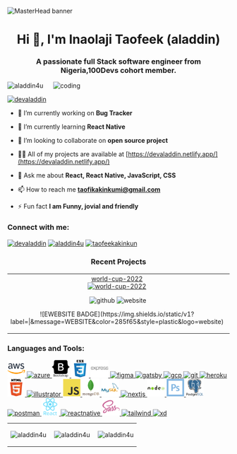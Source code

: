 ![MasterHead banner](https://user-images.githubusercontent.com/101972392/193440137-03618e6d-b421-42c3-bb92-30be7e2abf6d.jpg)
<h1 align="center">Hi 👋, I'm Inaolaji Taofeek (aladdin)</h1>
<h3 align="center">A passionate full Stack software engineer from Nigeria,100Devs cohort member.</h3>
<img align="right" alt="coding" width="400" src="https://c.tenor.com/2uyENRmiUt0AAAAM/coding.gif"/>

<p align="left"> <img src="https://komarev.com/ghpvc/?username=aladdin4u&label=Profile%20views&color=0e75b6&style=flat" alt="aladdin4u" /> </p>

<p align="left"> <a href="https://twitter.com/devaladdin" target="blank"><img src="https://img.shields.io/twitter/follow/devaladdin?logo=twitter&style=for-the-badge" alt="devaladdin" /></a> </p>

- 🔭 I’m currently working on **Bug Tracker**

- 🌱 I’m currently learning **React Native**

- 👯 I’m looking to collaborate on **open source project**

- 👨‍💻 All of my projects are available at [https://devaladdin.netlify.app/](https://devaladdin.netlify.app/)

- 💬 Ask me about **React, React Native, JavaScript, CSS**

- 📫 How to reach me **taofikakinkumi@gmail.com**

- ⚡ Fun fact **I am Funny, jovial and friendly**

<h3 align="left">Connect with me:</h3>
<p align="left">
<a href="https://twitter.com/devaladdin" target="blank"><img align="center" src="https://raw.githubusercontent.com/rahuldkjain/github-profile-readme-generator/master/src/images/icons/Social/twitter.svg" alt="devaladdin" height="30" width="40" /></a>
<a href="https://linkedin.com/in/aladdin4u" target="blank"><img align="center" src="https://raw.githubusercontent.com/rahuldkjain/github-profile-readme-generator/master/src/images/icons/Social/linked-in-alt.svg" alt="aladdin4u" height="30" width="40" /></a>
<a href="https://www.behance.net/taofeekakinkun" target="blank"><img align="center" src="https://raw.githubusercontent.com/rahuldkjain/github-profile-readme-generator/master/src/images/icons/Social/behance.svg" alt="taofeekakinkun" height="30" width="40" /></a>
</p>

<h3 align="center">Recent Projects</h3>
<table role="table">
            <thead>
            </thead>
        <tbody>
            <tr>
              <td align="center">
                    <a target="_blank" href="https://worldcup2022app.netlify.app/">world-cup-2022</a>
        <br />
      <a target="_blank" href="https://worldcup2022app.netlify.app/">
            <img src="https://user-images.githubusercontent.com/101972392/203931456-2138d0b5-b856-42b4-bd9a-3a403d199bbc.gif" width="100%"  alt="world-cup-2022"/>
        </a>
          <p>&nbsp;<img align="center" src="https://img.shields.io/static/v1?label=|&message=REPO&color=285f65&style=plastic&logo=github" alt="github" /> <img align="center" src="https://img.shields.io/static/v1?label=|&message=LIVE&color=285f65&style=plastic&logo=wordpress" alt="website" /></p>
          <p>![EWEBSITE BADGE](https://img.shields.io/static/v1?label=|&message=WEBSITE&color=285f65&style=plastic&logo=website)</p>
                </td>
               <td align="center">
                  <p>&nbsp;<img align="center" src="https://github-readme-streak-stats.herokuapp.com/?user=aladdin4u&show_icons=true&theme=tokyonight" alt="aladdin4u" /></p>
                </td>
            </tr>
            </tbody>
        </table>

<h3 align="left">Languages and Tools:</h3>
<p align="left"> <a href="https://aws.amazon.com" target="_blank" rel="noreferrer"> <img src="https://raw.githubusercontent.com/devicons/devicon/master/icons/amazonwebservices/amazonwebservices-original-wordmark.svg" alt="aws" width="40" height="40"/> </a> <a href="https://azure.microsoft.com/en-in/" target="_blank" rel="noreferrer"> <img src="https://www.vectorlogo.zone/logos/microsoft_azure/microsoft_azure-icon.svg" alt="azure" width="40" height="40"/> </a> <a href="https://getbootstrap.com" target="_blank" rel="noreferrer"> <img src="https://raw.githubusercontent.com/devicons/devicon/master/icons/bootstrap/bootstrap-plain-wordmark.svg" alt="bootstrap" width="40" height="40"/> </a> <a href="https://www.w3schools.com/css/" target="_blank" rel="noreferrer"> <img src="https://raw.githubusercontent.com/devicons/devicon/master/icons/css3/css3-original-wordmark.svg" alt="css3" width="40" height="40"/> </a> <a href="https://expressjs.com" target="_blank" rel="noreferrer"> <img src="https://raw.githubusercontent.com/devicons/devicon/master/icons/express/express-original-wordmark.svg" alt="express" width="40" height="40"/> </a> <a href="https://www.figma.com/" target="_blank" rel="noreferrer"> <img src="https://www.vectorlogo.zone/logos/figma/figma-icon.svg" alt="figma" width="40" height="40"/> </a> <a href="https://www.gatsbyjs.com/" target="_blank" rel="noreferrer"> <img src="https://www.vectorlogo.zone/logos/gatsbyjs/gatsbyjs-icon.svg" alt="gatsby" width="40" height="40"/> </a> <a href="https://cloud.google.com" target="_blank" rel="noreferrer"> <img src="https://www.vectorlogo.zone/logos/google_cloud/google_cloud-icon.svg" alt="gcp" width="40" height="40"/> </a> <a href="https://git-scm.com/" target="_blank" rel="noreferrer"> <img src="https://www.vectorlogo.zone/logos/git-scm/git-scm-icon.svg" alt="git" width="40" height="40"/> </a> <a href="https://heroku.com" target="_blank" rel="noreferrer"> <img src="https://www.vectorlogo.zone/logos/heroku/heroku-icon.svg" alt="heroku" width="40" height="40"/> </a> <a href="https://www.w3.org/html/" target="_blank" rel="noreferrer"> <img src="https://raw.githubusercontent.com/devicons/devicon/master/icons/html5/html5-original-wordmark.svg" alt="html5" width="40" height="40"/> </a> <a href="https://www.adobe.com/in/products/illustrator.html" target="_blank" rel="noreferrer"> <img src="https://www.vectorlogo.zone/logos/adobe_illustrator/adobe_illustrator-icon.svg" alt="illustrator" width="40" height="40"/> </a> <a href="https://developer.mozilla.org/en-US/docs/Web/JavaScript" target="_blank" rel="noreferrer"> <img src="https://raw.githubusercontent.com/devicons/devicon/master/icons/javascript/javascript-original.svg" alt="javascript" width="40" height="40"/> </a> <a href="https://www.mongodb.com/" target="_blank" rel="noreferrer"> <img src="https://raw.githubusercontent.com/devicons/devicon/master/icons/mongodb/mongodb-original-wordmark.svg" alt="mongodb" width="40" height="40"/> </a> <a href="https://www.mysql.com/" target="_blank" rel="noreferrer"> <img src="https://raw.githubusercontent.com/devicons/devicon/master/icons/mysql/mysql-original-wordmark.svg" alt="mysql" width="40" height="40"/> </a> <a href="https://nextjs.org/" target="_blank" rel="noreferrer"> <img src="https://cdn.worldvectorlogo.com/logos/nextjs-2.svg" alt="nextjs" width="40" height="40"/> </a> <a href="https://nodejs.org" target="_blank" rel="noreferrer"> <img src="https://raw.githubusercontent.com/devicons/devicon/master/icons/nodejs/nodejs-original-wordmark.svg" alt="nodejs" width="40" height="40"/> </a> <a href="https://www.photoshop.com/en" target="_blank" rel="noreferrer"> <img src="https://raw.githubusercontent.com/devicons/devicon/master/icons/photoshop/photoshop-line.svg" alt="photoshop" width="40" height="40"/> </a> <a href="https://www.postgresql.org" target="_blank" rel="noreferrer"> <img src="https://raw.githubusercontent.com/devicons/devicon/master/icons/postgresql/postgresql-original-wordmark.svg" alt="postgresql" width="40" height="40"/> </a> <a href="https://postman.com" target="_blank" rel="noreferrer"> <img src="https://www.vectorlogo.zone/logos/getpostman/getpostman-icon.svg" alt="postman" width="40" height="40"/> </a> <a href="https://reactjs.org/" target="_blank" rel="noreferrer"> <img src="https://raw.githubusercontent.com/devicons/devicon/master/icons/react/react-original-wordmark.svg" alt="react" width="40" height="40"/> </a> <a href="https://reactnative.dev/" target="_blank" rel="noreferrer"> <img src="https://reactnative.dev/img/header_logo.svg" alt="reactnative" width="40" height="40"/> </a> <a href="https://sass-lang.com" target="_blank" rel="noreferrer"> <img src="https://raw.githubusercontent.com/devicons/devicon/master/icons/sass/sass-original.svg" alt="sass" width="40" height="40"/> </a> <a href="https://tailwindcss.com/" target="_blank" rel="noreferrer"> <img src="https://www.vectorlogo.zone/logos/tailwindcss/tailwindcss-icon.svg" alt="tailwind" width="40" height="40"/> </a> <a href="https://www.adobe.com/products/xd.html" target="_blank" rel="noreferrer"> <img src="https://cdn.worldvectorlogo.com/logos/adobe-xd.svg" alt="xd" width="40" height="40"/> </a> </p>



<table role="table">
            <thead>
            </thead>
        <tbody>
            <tr>
                <td align="left">
                    <p><img align="center" src="https://github-readme-stats.vercel.app/api/top-langs?username=aladdin4u&show_icons=true&locale=en&layout=compact&theme=tokyonight" alt="aladdin4u" /></p>
                </td>
              <td align="left">
                    <p>&nbsp;<img align="center" src="https://github-readme-stats.vercel.app/api?username=aladdin4u&show_icons=true&theme=tokyonight" alt="aladdin4u" /></p>
                </td>
               <td align="left">
                  <p>&nbsp;<img align="center" src="https://github-readme-streak-stats.herokuapp.com/?user=aladdin4u&show_icons=true&theme=tokyonight" alt="aladdin4u" /></p>
                </td>
            </tr>
            </tbody>
        </table>
